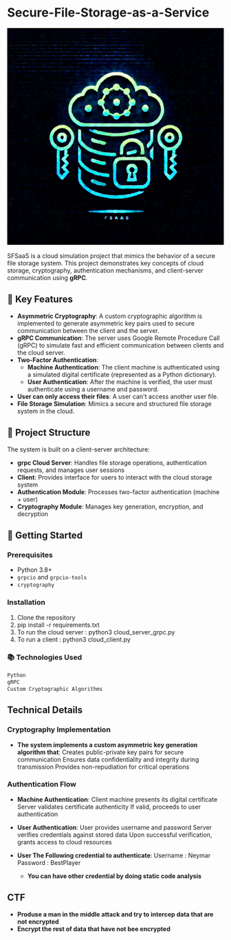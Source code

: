 # Secure-File-Storage-as-a-Service

![Logo](FSaaS-logo.webp)

SFSaaS is a cloud simulation project that mimics the behavior of a secure file storage system. This project demonstrates key concepts of cloud storage, cryptography, authentication mechanisms, and client-server communication using **gRPC**.

## 🔐 Key Features

- **Asymmetric Cryptography**: A custom cryptographic algorithm is implemented to generate asymmetric key pairs used to secure communication between the client and the server.
- **gRPC Communication**: The server uses Google Remote Procedure Call (gRPC) to simulate fast and efficient communication between clients and the cloud server.
- **Two-Factor Authentication**:
  - **Machine Authentication**: The client machine is authenticated using a simulated digital certificate (represented as a Python dictionary).
  - **User Authentication**: After the machine is verified, the user must authenticate using a username and password.
- **User can only access their files**: A user can't access another user file.
- **File Storage Simulation**: Mimics a secure and structured file storage system in the cloud.

## 📁 Project Structure

The system is built on a client-server architecture:

- **grpc Cloud Server**: Handles file storage operations, authentication requests, and manages user sessions
- **Client**: Provides interface for users to interact with the cloud storage system
- **Authentication Module**: Processes two-factor authentication (machine + user)
- **Cryptography Module**: Manages key generation, encryption, and decryption

## 🚀 Getting Started

### Prerequisites

- Python 3.8+
- `grpcio` and `grpcio-tools`
- `cryptography`

### Installation

1. Clone the repository
2. pip install -r requirements.txt
3. To run the cloud server : python3 cloud_server_grpc.py
4. To run a client : python3 cloud_client.py

### 📚 Technologies Used

    Python
    gRPC
    Custom Cryptographic Algorithms

## Technical Details

### Cryptography Implementation

- **The system implements a custom asymmetric key generation algorithm that**:
Creates public-private key pairs for secure communication
Ensures data confidentiality and integrity during transmission
Provides non-repudiation for critical operations

### Authentication Flow

- **Machine Authentication**:
Client machine presents its digital certificate
Server validates certificate authenticity
If valid, proceeds to user authentication

- **User Authentication**:
User provides username and password
Server verifies credentials against stored data
Upon successful verification, grants access to cloud resources

- **User The Following credential to authenticate**:
Username : Neymar
Password : BestPlayer
  - **You can have other credential by doing static code analysis** 

## CTF
- **Produse a man in the middle attack and try to intercep data that are not encrypted**
- **Encrypt the rest of data that have not bee encrypted**
